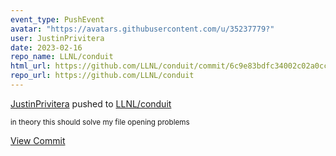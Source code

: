 ```yaml
---
event_type: PushEvent
avatar: "https://avatars.githubusercontent.com/u/35237779?"
user: JustinPrivitera
date: 2023-02-16
repo_name: LLNL/conduit
html_url: https://github.com/LLNL/conduit/commit/6c9e83bdfc34002c02a0cc286f86c9dd40aa9a89
repo_url: https://github.com/LLNL/conduit
---
```


<a href='https://github.com/JustinPrivitera' target='_blank'>JustinPrivitera</a> pushed to <a href='https://github.com/LLNL/conduit' target='_blank'>LLNL/conduit</a>

<small>in theory this should solve my file opening problems</small>

<a href='https://github.com/LLNL/conduit/commit/6c9e83bdfc34002c02a0cc286f86c9dd40aa9a89' target='_blank'>View Commit</a>